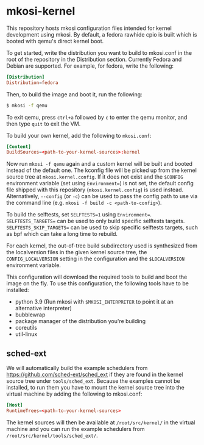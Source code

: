 # mkosi-kernel

This repository hosts mkosi configuration files intended for kernel development
using mkosi. By default, a fedora rawhide cpio is built which is booted with
qemu's direct kernel boot.

To get started, write the distribution you want to build to mkosi.conf in the
root of the repository in the Distribution section. Currently Fedora and Debian
are supported. For example, for fedora, write the following:

```conf
[Distribution]
Distribution=fedora
```

Then, to build the image and boot it, run the following:

```sh
$ mkosi -f qemu
```

To exit qemu, press `ctrl+a` followed by `c` to enter the qemu monitor, and then
type `quit` to exit the VM.

To build your own kernel, add the following to `mkosi.conf`:

```conf
[Content]
BuildSources=<path-to-your-kernel-sources>:kernel
```

Now run `mkosi -f qemu` again and a custom kernel will be built and booted
instead of the default one. The kconfig file will be picked up from the kernel
source tree at `mkosi.kernel.config`. If it does not exist and the `$CONFIG`
environment variable (set using `Environment=`) is not set, the default config
file shipped with this repository (`mkosi.kernel.config`) is used instead.
Alternatively, `--config` (or `-c`) can be used to pass the config path to use
via the command line (e.g. `mkosi -f build -c <path-to-config>`).

To build the selftests, set `SELFTESTS=1` using `Environment=`.
`SELFTESTS_TARGETS=` can be used to only build specific selftests targets.
`SELFTESTS_SKIP_TARGETS=` can be used to skip specific selftests targets, such
as bpf which can take a long time to rebuild.

For each kernel, the out-of-tree build subdirectory used is synthesized from
the localversion files in the given kernel source tree, the
`CONFIG_LOCALVERSION` setting in the configuration and the `$LOCALVERSION`
environment variable.

This configuration will download the required tools to build and boot the image
on the fly. To use this configuration, the following tools have to be installed:

- python 3.9 (Run mkosi with `$MKOSI_INTERPRETER` to point it at an alternative
  interpreter)
- bubblewrap
- package manager of the distribution you're building
- coreutils
- util-linux

## sched-ext

We will automatically build the example schedulers from
https://github.com/sched-ext/sched_ext if they are found in the kernel source
tree under `tools/sched_ext`. Because the examples cannot be installed, to run
them you have to mount the kernel source tree into the virtual machine by adding
the following to mkosi.conf:

```conf
[Host]
RuntimeTrees=<path-to-your-kernel-sources>
```

The kernel sources will then be available at `/root/src/kernel/` in the virtual
machine and you can run the example schedulers from
`/root/src/kernel/tools/sched_ext/`.
